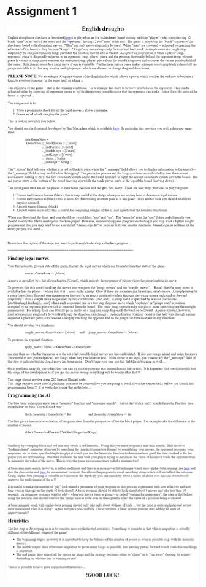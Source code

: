 # Assignment 1

![cap](https://github.com/jasminecronin/programming-paradigms/blob/master/Assignment%201/cap1.png)

![cap](https://github.com/jasminecronin/programming-paradigms/blob/master/Assignment%201/cap2.png)

![cap](https://github.com/jasminecronin/programming-paradigms/blob/master/Assignment%201/cap3.png)

